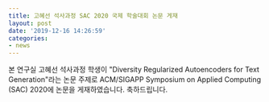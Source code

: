 ```yaml
---
title: 고혜선 석사과정 SAC 2020 국제 학술대회 논문 게재
layout: post
date: '2019-12-16 14:26:59'
categories:
- news
---
```


본 연구실 고혜선 석사과정 학생이 "Diversity Regularized Autoencoders for Text Generation"라는 논문 주제로 ACM/SIGAPP Symposium on Applied Computing (SAC) 2020에 논문을 게재하였습니다. 축하드립니다.